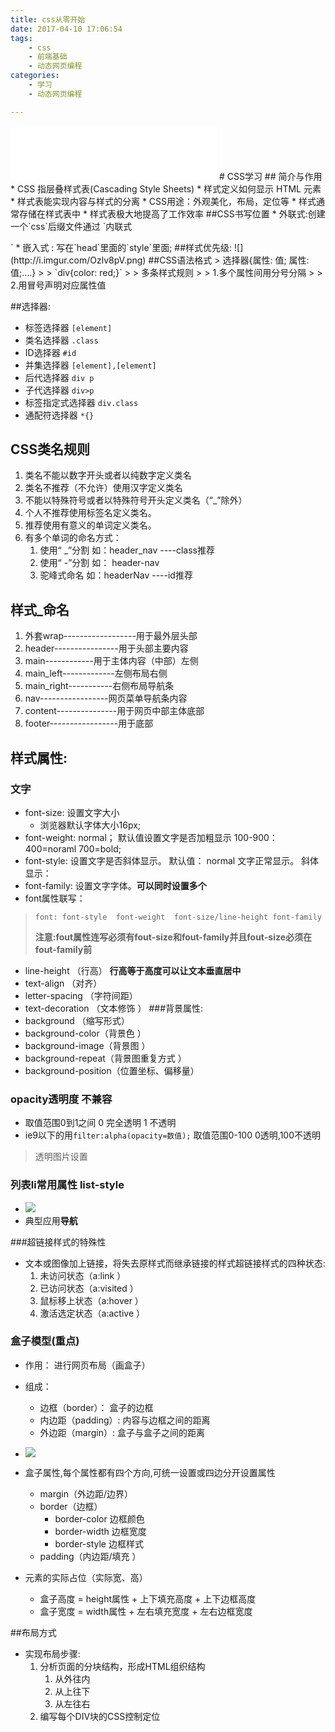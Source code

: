 ```yaml
---
title: css从零开始
date: 2017-04-10 17:06:54
tags: 
    - css
    - 前端基础
    - 动态网页编程
categories: 
    - 学习
    - 动态网页编程

---
```

<iframe frameborder="no" border="0" marginwidth="0" marginheight="0" width=330 height=86 src="//music.163.com/outchain/player?type=2&id=458238514&auto=1&height=66"></iframe>
# CSS学习
## 简介与作用
* CSS 指层叠样式表(Cascading Style Sheets)
* 样式定义如何显示 HTML 元素
* 样式表能实现内容与样式的分离
* CSS用途：外观美化，布局，定位等
* 样式通常存储在样式表中
* 样式表极大地提高了工作效率
##CSS书写位置
* 外联式:创建一个`css`后缀文件通过
`<link rel="stylesheet" type="text/css" href="a.css"`
* 内联式: 写在标签中
`<p style="color: red;">内联式</p>`
* 嵌入式 : 写在`head`里面的`style`里面;
##样式优先级:
![](http://i.imgur.com/Ozlv8pV.png)
##CSS语法格式
> 选择器{属性: 值; 属性: 值;....}
> 
> `div{color: red;}`
> 
> 多条样式规则
> 
> 1.多个属性间用分号分隔
> 
> 2.用冒号声明对应属性值

##选择器:
* 标签选择器    `[element]`
* 类名选择器    `.class`
* ID选择器        `#id`
* 并集选择器    `[element],[element]`
* 后代选择器    `div p`
* 子代选择器    `div>p`
* 标签指定式选择器  `div.class`
* 通配符选择器 `*{}`

## CSS类名规则
1. 类名不能以数字开头或者以纯数字定义类名
2. 类名不推荐（不允许）使用汉字定义类名
3. 不能以特殊符号或者以特殊符号开头定义类名（“_”除外）
4. 个人不推荐使用标签名定义类名。
5.	推荐使用有意义的单词定义类名。
6.	有多个单词的命名方式：
	1.	使用“ _”分割 如：header_nav ----class推荐
	2.	使用“ -”分割 如： header-nav
	3.	驼峰式命名 如：headerNav ----id推荐

## 样式_命名
1. 外套wrap------------------用于最外层头部
2. header----------------用于头部主要内容
3. main------------用于主体内容（中部）左侧
4. main_left-------------左侧布局右侧
5. main_right-----------右侧布局导航条
6. nav-----------------网页菜单导航条内容
7. content---------------用于网页中部主体底部
8. footer-----------------用于底部

## 样式属性:
### 文字
* font-size:  设置文字大小
	* 浏览器默认字体大小16px;
* font-weight: normal； 默认值设置文字是否加粗显示
		  100-900：  400=noraml
		  700=bold;
* font-style:  设置文字是否斜体显示。
	  默认值： normal   文字正常显示。
	  斜体显示：
* font-family: 设置文字字体。**可以同时设置多个**
* font属性联写：
> `font: font-style  font-weight  font-size/line-height font-family`
> 
> **注意:fout属性连写必须有fout-size和fout-family并且fout-size必须在fout-family前**


* line-height （行高）  **行高等于高度可以让文本垂直居中**    
* text-align （对齐）
* letter-spacing （字符间距）
* text-decoration （文本修饰 ）
###背景属性:
* background （缩写形式）
* background-color（背景色 ）
* background-image（背景图 ）
* background-repeat（背景图重复方式 ）
* background-position（位置坐标、偏移量）

### opacity透明度  **不兼容**
* 取值范围0到1之间   0 完全透明   1  不透明
* ie9以下的用`filter:alpha(opacity=数值);` 取值范围0-100 0透明,100不透明
> 透明图片设置

### 列表li常用属性 list-style
* ![](http://i.imgur.com/Egl3k5d.png)
* 典型应用**导航**

###超链接样式的特殊性
* 文本或图像加上链接，将失去原样式而继承链接的样式超链接样式的四种状态:
	1. 未访问状态（a:link ）
	2. 已访问状态（a:visited ）
	3. 鼠标移上状态（a:hover ）
	4. 激活选定状态（a:active ）

### 盒子模型(重点)
* 作用： 进行网页布局（画盒子）
* 组成：
  * 边框（border）：   盒子的边框
  * 内边距（padding）: 内容与边框之间的距离
  * 外边距（margin）: 盒子与盒子之间的距离
* ![](http://i.imgur.com/9gjT7FK.png)

* 盒子属性,每个属性都有四个方向,可统一设置或四边分开设置属性
	* margin（外边距/边界）
	* border（边框）
		* border-color  边框颜色
		* border-width  边框宽度
		* border-style  边框样式 
	* padding（内边距/填充 ）
* 元素的实际占位（实际宽、高）
	* 盒子高度 = height属性 + 上下填充高度 + 上下边框高度
	* 盒子宽度 = width属性 + 左右填充宽度 + 左右边框宽度

##布局方式
* 实现布局步骤:
	1. 分析页面的分块结构，形成HTML组织结构
		1. 从外往内
		2. 从上往下
		3. 从左往右
	2. 编写每个DIV块的CSS控制定位





